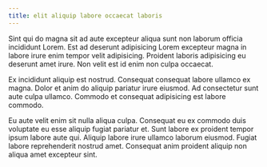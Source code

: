 ```yaml
---
title: elit aliquip labore occaecat laboris
---
```


Sint qui do magna sit ad aute excepteur aliqua sunt non laborum officia incididunt Lorem. Est ad deserunt adipisicing Lorem excepteur magna in labore irure enim tempor velit adipisicing. Proident laboris adipisicing eu deserunt amet irure. Non velit est id enim non culpa occaecat.

Ex incididunt aliquip est nostrud. Consequat consequat labore ullamco ex magna. Dolor et anim do aliquip pariatur irure eiusmod. Ad consectetur sunt aute culpa ullamco. Commodo et consequat adipisicing est labore commodo.

Eu aute velit enim sit nulla aliqua culpa. Consequat eu ex commodo duis voluptate eu esse aliquip fugiat pariatur et. Sunt labore ex proident tempor ipsum labore aute qui. Aliquip labore irure ullamco laborum eiusmod. Fugiat labore reprehenderit nostrud amet. Consequat anim proident aliquip non aliqua amet excepteur sint.